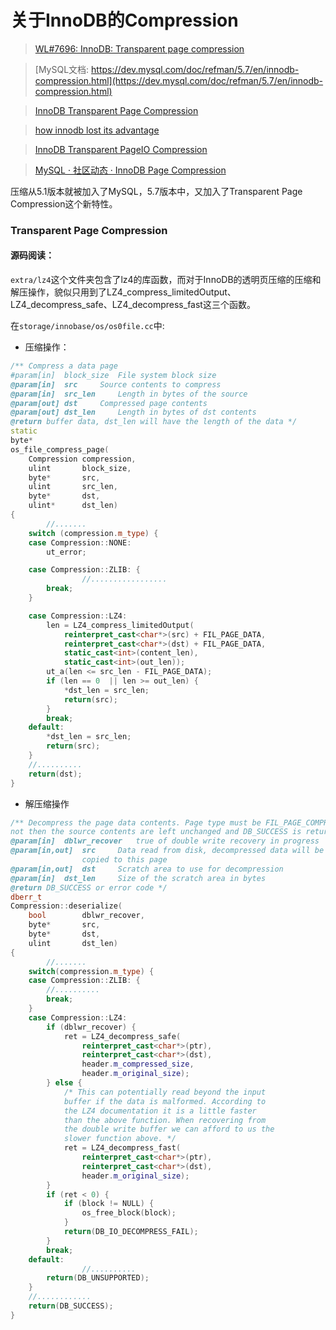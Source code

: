 # 关于InnoDB的Compression

> [WL#7696: InnoDB: Transparent page compression](https://dev.mysql.com/worklog/task/?id=7696)

> [MySQL文档: https://dev.mysql.com/doc/refman/5.7/en/innodb-compression.html](https://dev.mysql.com/doc/refman/5.7/en/innodb-compression.html)

>[InnoDB Transparent Page Compression](http://mysqlserverteam.com/innodb-transparent-page-compression/)

> [how innodb lost its advantage](https://dom.as/2015/04/09/how-innodb-lost-its-advantage/)

>[InnoDB Transparent PageIO Compression](http://mysqlserverteam.com/innodb-transparent-pageio-compression/)

>[MySQL · 社区动态 · InnoDB Page Compression](http://mysql.taobao.org/monthly/2015/08/01/)


压缩从5.1版本就被加入了MySQL，5.7版本中，又加入了Transparent Page 
Compression这个新特性。

### Transparent Page Compression

#### 源码阅读：

`extra/lz4`这个文件夹包含了lz4的库函数，而对于InnoDB的透明页压缩的压缩和解压操作，貌似只用到了LZ4_compress_limitedOutput、LZ4_decompress_safe、LZ4_decompress_fast这三个函数。

在`storage/innobase/os/os0file.cc`中:
* 压缩操作：
```cpp
/** Compress a data page
#param[in]	block_size	File system block size
@param[in]	src		Source contents to compress
@param[in]	src_len		Length in bytes of the source
@param[out]	dst		Compressed page contents
@param[out]	dst_len		Length in bytes of dst contents
@return buffer data, dst_len will have the length of the data */
static
byte*
os_file_compress_page(
	Compression	compression,
	ulint		block_size,
	byte*		src,
	ulint		src_len,
	byte*		dst,
	ulint*		dst_len)
{
        //.......
	switch (compression.m_type) {
	case Compression::NONE:
		ut_error;

	case Compression::ZLIB: {
                //.................
		break;
	}

	case Compression::LZ4:
		len = LZ4_compress_limitedOutput(
			reinterpret_cast<char*>(src) + FIL_PAGE_DATA,
			reinterpret_cast<char*>(dst) + FIL_PAGE_DATA,
			static_cast<int>(content_len),
			static_cast<int>(out_len));
		ut_a(len <= src_len - FIL_PAGE_DATA);
		if (len == 0  || len >= out_len) {
			*dst_len = src_len;
			return(src);
		}
		break;
	default:
		*dst_len = src_len;
		return(src);
	}
	//..........
	return(dst);
}
```

* 解压缩操作
```cpp
/** Decompress the page data contents. Page type must be FIL_PAGE_COMPRESSED, if
not then the source contents are left unchanged and DB_SUCCESS is returned.
@param[in]	dblwr_recover	true of double write recovery in progress
@param[in,out]	src		Data read from disk, decompressed data will be
				copied to this page
@param[in,out]	dst		Scratch area to use for decompression
@param[in]	dst_len		Size of the scratch area in bytes
@return DB_SUCCESS or error code */
dberr_t
Compression::deserialize(
	bool		dblwr_recover,
	byte*		src,
	byte*		dst,
	ulint		dst_len)
{
        //....... 
	switch(compression.m_type) {
	case Compression::ZLIB: {
		//..........
		break;
	}
	case Compression::LZ4:
		if (dblwr_recover) {
			ret = LZ4_decompress_safe(
				reinterpret_cast<char*>(ptr),
				reinterpret_cast<char*>(dst),
				header.m_compressed_size,
				header.m_original_size);
		} else {
			/* This can potentially read beyond the input
			buffer if the data is malformed. According to
			the LZ4 documentation it is a little faster
			than the above function. When recovering from
			the double write buffer we can afford to us the
			slower function above. */
			ret = LZ4_decompress_fast(
				reinterpret_cast<char*>(ptr),
				reinterpret_cast<char*>(dst),
				header.m_original_size);
		}
		if (ret < 0) {
			if (block != NULL) {
				os_free_block(block);
			}
			return(DB_IO_DECOMPRESS_FAIL);
		}
		break;
	default:
                //..........
		return(DB_UNSUPPORTED);
	}
	//............
	return(DB_SUCCESS);
}
```



